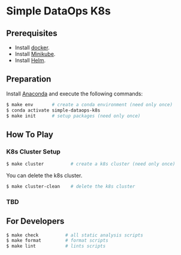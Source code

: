 # Simple DataOps K8s

## Prerequisites

- Install [docker](https://docs.docker.com/engine/install/).
- Install [Minikube](https://minikube.sigs.k8s.io/docs/start/).
- Install [Helm](https://helm.sh/docs/intro/install/).

## Preparation

Install [Anaconda](https://docs.anaconda.com/anaconda/install/index.html) and execute the following commands:

```bash
$ make env       # create a conda environment (need only once)
$ conda activate simple-dataops-k8s
$ make init      # setup packages (need only once)
```

## How To Play

### K8s Cluster Setup

```bash
$ make cluster          # create a k8s cluster (need only once)
```

You can delete the k8s cluster.

```bash
$ make cluster-clean    # delete the k8s cluster
```

### TBD

## For Developers

```bash
$ make check          # all static analysis scripts
$ make format         # format scripts
$ make lint           # lints scripts
```
